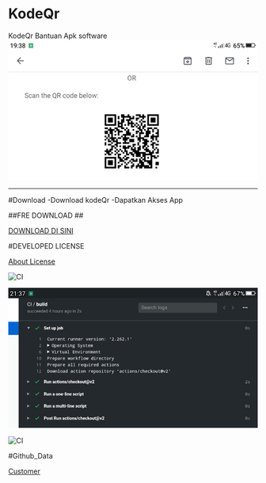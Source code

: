 # KodeQr
KodeQr Bantuan Apk software
![Apps](https://github.com/AppsShop/KodeQr/blob/master/Screenshot_2020-05-24-19-38-50.jpg)

---

#Download
-Download kodeQr
-Dapatkan Akses App

##FRE DOWNLOAD ##

[DOWNLOAD DI SINI](https://itunes.apple.com/en/app/id411206394?mt=8)

#DEVELOPED LICENSE

[About License](https://github.com/AppsShop/KodeQr/blob/master/LICENSE.MD)

![CI](https://github.com/AppsShop/KodeQr/workflows/CI/badge.svg)

<Push>

![img](https://github.com/AppsShop/KodeQr/blob/master/Screenshot_2020-05-25-21-37-45.jpg)

![CI](https://github.com/AppsShop/KodeQr/workflows/CI/badge.svg)

#Github_Data

[Customer](https://github.com/AppsShop/KodeQr/blob/master/github-customer-data-protection-addendum-presigned.pdf)
